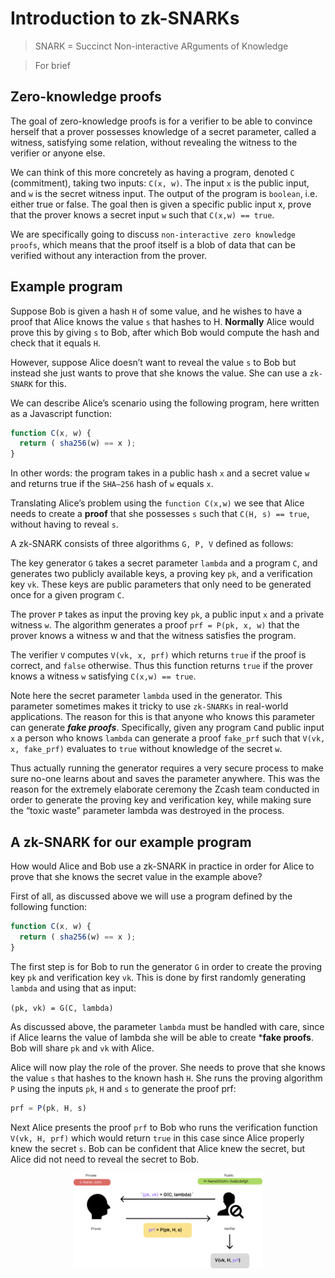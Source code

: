 # Introduction to zk-SNARKs
> SNARK = Succinct Non-interactive ARguments of Knowledge

> For brief


## Zero-knowledge proofs
The goal of zero-knowledge proofs is for a verifier to be able to convince herself that a prover possesses knowledge of a secret parameter, called a witness, satisfying some relation, without revealing the witness to the verifier or anyone else.

We can think of this more concretely as having a program, denoted `C` (commitment), taking two inputs: `C(x, w)`. The input `x` is the public input, and `w` is the secret witness input. The output of the program is `boolean`, i.e. either true or false. The goal then is given a specific public input x, prove that the prover knows a secret input `w` such that `C(x,w) == true`.

We are specifically going to discuss `non-interactive zero knowledge proofs`, which means that the proof itself is a blob of data that can be verified without any interaction from the prover.

## Example program
Suppose Bob is given a hash `H` of some value, and he wishes to have a proof that Alice knows the value `s` that hashes to H. **Normally** Alice would prove this by giving `s` to Bob, after which Bob would compute the hash and check that it equals `H`.

However, suppose Alice doesn’t want to reveal the value `s` to Bob but instead she just wants to prove that she knows the value. She can use a `zk-SNARK` for this.

We can describe Alice’s scenario using the following program, here written as a Javascript function:

```js
function C(x, w) {
  return ( sha256(w) == x );
}
```

In other words: the program takes in a public hash `x` and a secret value `w` and returns true if the `SHA–256` hash of `w` equals `x`.

Translating Alice’s problem using the `function C(x,w)` we see that Alice needs to create a **proof** that she possesses `s` such that `C(H, s) == true`, without having to reveal `s`. 


A zk-SNARK consists of three algorithms `G, P, V` defined as follows:

The key generator `G` takes a secret parameter `lambda` and a program `C`, and generates two publicly available keys, a proving key `pk`, and a verification key `vk`. These keys are public parameters that only need to be generated once for a given program `C`.

The prover `P` takes as input the proving key `pk`, a public input `x` and a private witness `w`. The algorithm generates a proof `prf = P(pk, x, w)` that the prover knows a witness w and that the witness satisfies the program.

The verifier `V` computes `V(vk, x, prf)` which returns `true` if the proof is correct, and `false` otherwise. Thus this function returns `true` if the prover knows a witness `w` satisfying `C(x,w) == true`.

Note here the secret parameter `lambda` used in the generator. This parameter sometimes makes it tricky to use `zk-SNARKs` in real-world applications. The reason for this is that anyone who knows this parameter can generate ***fake proofs***. Specifically, given any program `C`and public input `x` a person who knows `lambda` can generate a proof `fake_prf` such that `V(vk, x, fake_prf)` evaluates to `true` without knowledge of the secret `w`.

Thus actually running the generator requires a very secure process to make sure no-one learns about and saves the parameter anywhere. This was the reason for the extremely elaborate ceremony the Zcash team conducted in order to generate the proving key and verification key, while making sure the “toxic waste” parameter lambda was destroyed in the process.

## A zk-SNARK for our example program
How would Alice and Bob use a zk-SNARK in practice in order for Alice to prove that she knows the secret value in the example above?

First of all, as discussed above we will use a program defined by the following function:

```js
function C(x, w) {
  return ( sha256(w) == x );
}
```

The first step is for Bob to run the generator `G` in order to create the proving key `pk` and verification key `vk`. This is done by first randomly generating `lambda` and using that as input:

`(pk, vk) = G(C, lambda)`

As discussed above, the parameter `lambda` must be handled with care, since if Alice learns the value of lambda she will be able to create ***fake proofs**. Bob will share `pk` and `vk` with Alice.

Alice will now play the role of the prover. She needs to prove that she knows the value `s` that hashes to the known hash `H`. She runs the proving algorithm `P` using the inputs `pk`, `H` and `s` to generate the proof prf:

```js
prf = P(pk, H, s)
```

Next Alice presents the proof `prf` to Bob who runs the verification function `V(vk, H, prf)` which would return `true` in this case since Alice properly knew the secret `s`. Bob can be confident that Alice knew the secret, but Alice did not need to reveal the secret to Bob.

<img src="../assets/zk-snarks-flow.png" alt="zk-snarks-flow" style="width:60%; display: block; margin-left: auto;  margin-right: auto;">